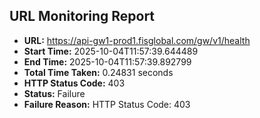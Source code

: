 ## URL Monitoring Report

- **URL:** https://api-gw1-prod1.fisglobal.com/gw/v1/health
- **Start Time:** 2025-10-04T11:57:39.644489
- **End Time:** 2025-10-04T11:57:39.892799
- **Total Time Taken:** 0.24831 seconds
- **HTTP Status Code:** 403
- **Status:** Failure
- **Failure Reason:** HTTP Status Code: 403
